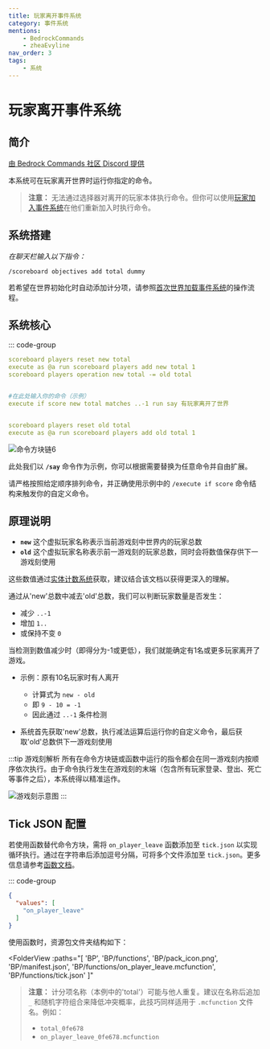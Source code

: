```yaml
---
title: 玩家离开事件系统
category: 事件系统
mentions:
    - BedrockCommands
    - zheaEvyline
nav_order: 3
tags:
    - 系统
---
```


# 玩家离开事件系统

<!--@include: @/wiki/bedrock-wiki-mirror.md-->

## 简介

[由 Bedrock Commands 社区 Discord 提供](https://discord.gg/SYstTYx5G5)

本系统可在玩家离开世界时运行你指定的命令。

> **注意：** 无法通过选择器对离开的玩家本体执行命令。但你可以使用[玩家加入事件系统](/wiki/commands/on-player-join)在他们重新加入时执行命令。

## 系统搭建

*在聊天栏输入以下指令：*

`/scoreboard objectives add total dummy`

若希望在世界初始化时自动添加计分项，请参照[首次世界加载事件系统](/wiki/commands/on-first-world-load)的操作流程。

## 系统核心

::: code-group
```yaml [BP/functions/on_player_leave.mcfunction]
scoreboard players reset new total
execute as @a run scoreboard players add new total 1
scoreboard players operation new total -= old total


#在此处输入你的命令（示例）
execute if score new total matches ..-1 run say 有玩家离开了世界


scoreboard players reset old total
execute as @a run scoreboard players add old total 1
```

![命令方块链6](/assets/images/commands/commandBlockChain/6.png)

此处我们以 **`/say`** 命令作为示例，你可以根据需要替换为任意命令并自由扩展。

请严格按照给定顺序排列命令，并正确使用示例中的 `/execute if score` 命令结构来触发你的自定义命令。

## 原理说明

- **` new `** 这个虚拟玩家名称表示当前游戏刻中世界内的玩家总数
- **` old `** 这个虚拟玩家名称表示前一游戏刻的玩家总数，同时会将数值保存供下一游戏刻使用

这些数值通过[实体计数系统](/wiki/commands/entity-counter)获取，建议结合该文档以获得更深入的理解。

通过从'new'总数中减去'old'总数，我们可以判断玩家数量是否发生：
- 减少 ` ..-1 `
- 增加 ` 1.. `
- 或保持不变 ` 0 `

当检测到数值减少时（即得分为-1或更低），我们就能确定有1名或更多玩家离开了游戏。
- 示例：原有10名玩家时有人离开
    - 计算式为 ` new - old `
    - 即 ` 9 - 10 = -1 `
    - 因此通过 ` ..-1 ` 条件检测

- 系统首先获取'new'总数，执行减法运算后运行你的自定义命令，最后获取'old'总数供下一游戏刻使用

:::tip 游戏刻解析
所有在命令方块链或函数中运行的指令都会在同一游戏刻内按顺序依次执行。由于命令执行发生在游戏刻的末端（包含所有玩家登录、登出、死亡等事件之后），本系统得以精准运作。

![游戏刻示意图](/assets/images/commands/gametick.png)
:::

## Tick JSON 配置

若使用函数替代命令方块，需将 ` on_player_leave ` 函数添加至 ` tick.json ` 以实现循环执行。通过在字符串后添加逗号分隔，可将多个文件添加至 ` tick.json `。更多信息请参考[函数文档](/wiki/commands/mcfunctions#tick-json)。

::: code-group
```json [BP/functions/tick.json]
{
  "values": [
    "on_player_leave"
  ]
}
```

使用函数时，资源包文件夹结构如下：

<FolderView
	:paths="[
    'BP',
    'BP/functions',
    'BP/pack_icon.png',
    'BP/manifest.json',
    'BP/functions/on_player_leave.mcfunction',
    'BP/functions/tick.json'
]"
></FolderView>

> **注意：** 计分项名称（本例中的'total'）可能与他人重复。建议在名称后追加 ` _ ` 和随机字符组合来降低冲突概率，此技巧同样适用于 ` .mcfunction ` 文件名。例如：
> - ` total_0fe678 `
> - ` on_player_leave_0fe678.mcfunction `